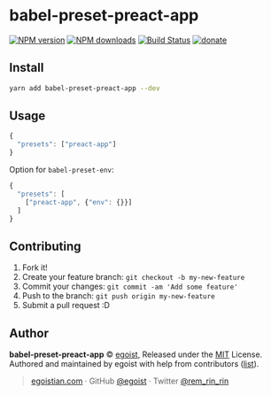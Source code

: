 # babel-preset-preact-app

[![NPM version](https://img.shields.io/npm/v/babel-preset-preact-app.svg?style=flat)](https://npmjs.com/package/babel-preset-preact-app) [![NPM downloads](https://img.shields.io/npm/dm/babel-preset-preact-app.svg?style=flat)](https://npmjs.com/package/babel-preset-preact-app) [![Build Status](https://img.shields.io/circleci/project/egoist/babel-preset-preact-app/master.svg?style=flat)](https://circleci.com/gh/egoist/babel-preset-preact-app) [![donate](https://img.shields.io/badge/$-donate-ff69b4.svg?maxAge=2592000&style=flat)](https://github.com/egoist/donate)

## Install

```bash
yarn add babel-preset-preact-app --dev
```

## Usage

```js
{
  "presets": ["preact-app"]
}
```

Option for `babel-preset-env`:

```js
{
  "presets": [
    ["preact-app", {"env": {}}]
  ]
}
```

## Contributing

1. Fork it!
2. Create your feature branch: `git checkout -b my-new-feature`
3. Commit your changes: `git commit -am 'Add some feature'`
4. Push to the branch: `git push origin my-new-feature`
5. Submit a pull request :D


## Author

**babel-preset-preact-app** © [egoist](https://github.com/egoist), Released under the [MIT](./LICENSE) License.<br>
Authored and maintained by egoist with help from contributors ([list](https://github.com/egoist/babel-preset-preact-app/contributors)).

> [egoistian.com](https://egoistian.com) · GitHub [@egoist](https://github.com/egoist) · Twitter [@rem_rin_rin](https://twitter.com/rem_rin_rin)
